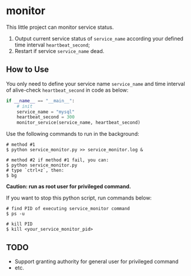 # monitor

This little project can monitor service status.

1. Output current service status of `service_name` according your defined time interval `heartbeat_second`;
2. Restart if service `service_name` dead.

## How to Use

You only need to define your service name `service_name` and time interval of alive-check  `heartbeat_second` in code as below:

```python
if __name__ == "__main__":
    # init
    service_name = "mysql"
    heartbeat_second = 300
    monitor_service(service_name, heartbeat_second)
```

Use the following commands to run in the background:

```shell
# method #1
$ python service_monitor.py >> service_monitor.log &

# method #2 if method #1 fail, you can:
$ python service_monitor.py
# type `ctrl+z`, then:
$ bg
```

**Caution: run as root user for privileged command.**

If you want to stop this python script, run commands below:

```shell
# find PID of executing service_monitor command
$ ps -u

# kill PID
$ kill <your_service_monitor_pid>
```

## TODO

- Support granting authority for general user for privileged command
- etc.
